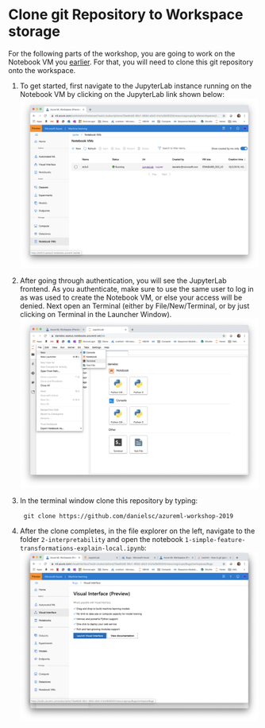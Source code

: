# Clone git Repository to Workspace storage

For the following parts of the workshop, you are going to work on the Notebook VM you [earlier](1-setup-compute.md). For that, you will need to clone this git repository onto the workspace.

1. To get started, first navigate to the JupyterLab instance running on the Notebook VM by clicking on the JupyterLab link shown below:
![](../2-interpretability/log_in.png)

1. After going through authentication, you will see the JupyterLab frontend. As you authenticate, make sure to use the same user to log in as was used to create the Notebook VM, or else your access will be denied. Next open an Terminal (either by File/New/Terminal, or by just clicking on Terminal in the Launcher Window).
![](../2-interpretability/terminal.png)

1. In the terminal window clone this repository by typing:

        git clone https://github.com/danielsc/azureml-workshop-2019

2. After the clone completes, in the file explorer on the left, navigate to the folder `2-interpretability` and open the notebook `1-simple-feature-transformations-explain-local.ipynb`:
![](../2-interpretability/notebook.png)

